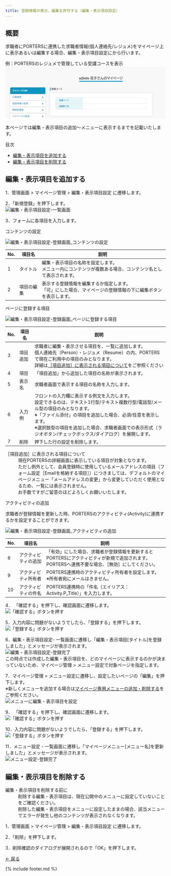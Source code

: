 ```yaml
---
title: 登録情報の表示、編集を許可する（編集・表示項目設定）
---
```

## 概要
求職者にPORTERSに連携した求職者情報(個人連絡先/レジュメ)をマイページ上に表示あるいは編集する場合、編集・表示項目設定にから行います。

例：PORTERSのレジュメで管理している受講コースを表示<br>
![編集・表示項目の表示イメージ](img/mypage_field-setting_img.png)

本ページでは編集・表示項目の追加～メニューに表示するまでを記載いたします。<br>

<div class="index">
    <p>目次</p>
    <ul>
        <li>
            <a href="#create">
                編集・表示項目を追加する
            </a>
        </li>
        <li>
            <a href="#delete">
                編集・表示項目を削除する
            </a>
        </li>
    </ul>
</div>

<h2 id="create"> 編集・表示項目を追加する</h2>

1．管理画面 > マイページ管理 > 編集・表示項目設定 に遷移します。

2．「新規登録」を押下します。<br>
![編集・表示項目設定-一覧画面](https://e2info.github.io/hrdeli-docs/manual/img/mypage_field-setting_list.png)

3．フォームに各項目を入力します。<br>

<p class="table_title">コンテンツの設定</p>

![編集・表示項目設定-登録画面_コンテンツの設定](https://e2info.github.io/hrdeli-docs/manual/img/mypage_field-setting_create-contents.png)

No. | 項目名 | 説明 | 
------------- | ------------- | ------------- |  
1 | タイトル | 編集・表示項目の名称を設定します。<br>メニュー内にコンテンツが複数ある場合、コンテンツ名として表示されます。
2 | 項目の編集 | 表示する登録情報を編集するか指定します。<br>「可」にした場合、マイページの登録情報の下に編集ボタンを表示します。

<p class="table_title">ページに登録する項目</p>

![編集・表示項目設定-登録画面_ページに登録する項目](https://e2info.github.io/hrdeli-docs/manual/img/mypage_field-setting_create-form.png)

No. | 項目名 | 説明 | 
------------- | ------------- | ------------- |  
3 | 項目追加 | 求職者に編集・表示させる項目を、一覧に追加します。<br>個人連絡先（Person）・レジュメ（Resume）の内、PORTERSで現在ご利用中の項目のみとなります。<br>詳細は<a href="https://e2info.github.io/hrdeli-docs/manual/mypage_field-setting#tips_item">［項目追加］に表示される項目について</a>をご参照ください
4 | 項目 | 「項目追加」から追加した項目の名称が表示されます。
5 | 表示名 | 求職者画面で表示する項目の名称を入力します。
6 | 入力例 | フロントの入力欄に表示する例文を入力します。<br>設定できるのは、テキスト1行型/テキスト複数行型/電話型/メール型の項目のみとなります。<br>※「ファイル添付」の項目を追加した場合、必須/任意を表示します。<br>※選択肢型の項目を追加した場合、求職者画面での表示形式（ラジオボタン/チェックボックス/ダイアログ）を展開します。
7 | 削除 | 押下した行の設定を削除します。

<dl id="tips_item" class="tips">
    <dt>［項目追加］に表示される項目について</dt>
    <dd>
        現在PORTERSの詳細画面に表示している項目が対象となります。<br>
        ただし例外として、会員登録時に使用しているメールアドレスの項目（フォーム設定［Emailを格納する項目］）につきましては、デフォルトのマイページメニュー「メールアドレスの変更」から変更していただく使用となるため、一覧には表示されません。<br>
        お手数ですがご留意のほどよろしくお願いいたします。
    </dd>
</dl>

<p class="table_title">アクティビティの追加</p>

求職者が登録情報を更新した時、PORTERSのアクティビティ(Activity)に連携するかを設定することができます。

![編集・表示項目設定-登録画面_アクティビティの追加](https://e2info.github.io/hrdeli-docs/manual/img/mypage_field-setting_create-activity.png)

No. | 項目名 | 説明
------------- | ------------- | ------------- |  
8 | アクティビティの追加 | 「有効」にした場合、求職者が登録情報を更新するとPORTERSにアクティビティが新規で追加されます。<br>PORTERSへ連携不要な場合、［無効］にしてください。
9 | アクティビティ所有者 | PORTERS連携時のアクティビティ所有者を設定します。<br>※所有者宛にメールはきません。
10 | アクティビティの件名 | PORTERS連携時の「件名（エイリアス：Activity.P_Title）」を入力します。

4． 「確認する」を押下し、確認画面に遷移します。<br>
![「確認する」ボタンを押す](https://e2info.github.io/hrdeli-docs/manual/img/common_push-check_with_back-button.png)

5．入力内容に問題がないようでしたら、「登録する」を押下します。<br>
![「登録する」ボタンを押す](https://e2info.github.io/hrdeli-docs/manual/img/common_push-registration-button_with_back-button.png)
<br>

6．編集・表示項目設定- 一覧画面に遷移し「編集・表示項目[タイトル]を登録しました」とメッセージが表示されます。<br>
![編集・表示項目設定-登録完了](https://e2info.github.io/hrdeli-docs/manual/img/mypage_field-setting_complete.png)
<br>
この時点では作成した編集・表示項目を、どのマイページに表示するのかが決まっていないため、マイページ管理 > メニュー設定で対象ページを指定します。

7．マイページ管理 > メニュー設定に遷移し、設定したいページの「編集」を押下します。<br>
※新しくメニューを追加する場合は[マイページ専用メニューの追加・削除する](https://e2info.github.io/hrdeli-docs/manual/mypage_menu)をご参照ください。<br>
![メニューに編集・表示項目を設定](https://e2info.github.io/hrdeli-docs/manual/img/mypage_field-setting_setting.png)

9． 「確認する」を押下し、確認画面に遷移します。<br>
![「確認する」ボタンを押す](https://e2info.github.io/hrdeli-docs/manual/img/common_push-check_with_back-button.png)

10．入力内容に問題がないようでしたら、「登録する」を押下します。<br>
![「登録する」ボタンを押す](https://e2info.github.io/hrdeli-docs/manual/img/common_push-registration-button_with_back-button.png)

11．メニュー設定 - 一覧画面に遷移し「マイページメニュー[メニュー名]を更新しました」とメッセージが表示されます。<br>
![メニュー設定-登録完了](https://e2info.github.io/hrdeli-docs/manual/img/mypage_menu_complete.png)

<h2 id="delete">編集・表示項目を削除する</h2>

<div class="tips">
    <dl class="tips">
        <dt>編集・表示項目を削除する前に</dt>
        <dd>
            削除する編集・表示項目は、現在公開中のメニューに設定していないことをご確認ください。<br>
            削除した編集・表示項目をメニューに設定したままの場合、該当メニューでエラーが発生し他のコンテンツが表示されなくなります。
        </dd>
    </dl>
</div>

1．管理画面 > マイページ管理 > 編集・表示項目設定 に遷移します。

2．「削除」を押下します。

3．削除確認のダイアログが展開されるので「OK」を押下します。<br>



[← 戻る](https://e2info.github.io/hrdeli-docs/)

{% include footer.md %}